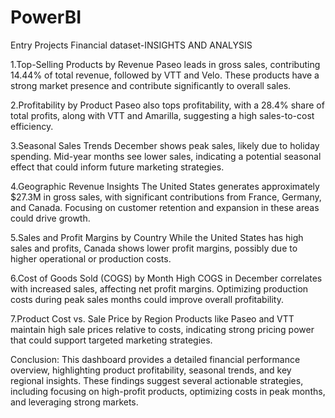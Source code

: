 # PowerBI
Entry Projects 
Financial dataset-INSIGHTS AND ANALYSIS

1.Top-Selling Products by Revenue
Paseo leads in gross sales, contributing 14.44% of total revenue, followed by VTT and Velo. These products have a strong market presence and contribute significantly to overall sales.

2.Profitability by Product
Paseo also tops profitability, with a 28.4% share of total profits, along with VTT and Amarilla, suggesting a high sales-to-cost efficiency.

3.Seasonal Sales Trends
December shows peak sales, likely due to holiday spending. Mid-year months see lower sales, indicating a potential seasonal effect that could inform future marketing strategies.

4.Geographic Revenue Insights
The United States generates approximately $27.3M in gross sales, with significant contributions from France, Germany, and Canada. Focusing on customer retention and expansion in these areas could drive growth.

5.Sales and Profit Margins by Country
While the United States has high sales and profits, Canada shows lower profit margins, possibly due to higher operational or production costs.

6.Cost of Goods Sold (COGS) by Month
High COGS in December correlates with increased sales, affecting net profit margins. Optimizing production costs during peak sales months could improve overall profitability.

7.Product Cost vs. Sale Price by Region
Products like Paseo and VTT maintain high sale prices relative to costs, indicating strong pricing power that could support targeted marketing strategies.

Conclusion:
This dashboard provides a detailed financial performance overview, highlighting product profitability, seasonal trends, and key regional insights. These findings suggest several actionable strategies, including focusing on high-profit products, optimizing costs in peak months, and leveraging strong markets.

